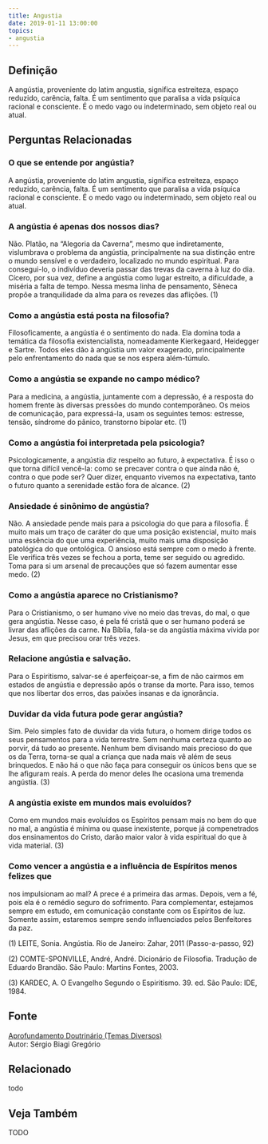 ```yaml
---
title: Angustia
date: 2019-01-11 13:00:00
topics: 
- angustia
---
```


## Definição
A angústia, proveniente do latim angustia, significa estreiteza, espaço
reduzido, carência, falta. É um sentimento que paralisa a vida psíquica
racional e consciente. É o medo vago ou indeterminado, sem objeto real ou
atual.


## Perguntas Relacionadas

### O que se entende por angústia?
A angústia, proveniente do latim angustia, significa estreiteza,
espaço reduzido, carência, falta. É um sentimento que paralisa a vida
psíquica racional e consciente. É o medo vago ou indeterminado, sem
objeto real ou atual.

### A angústia é apenas dos nossos dias?
Não. Platão, na “Alegoria da Caverna”, mesmo que indiretamente,
vislumbrava o problema da angústia, principalmente na sua distinção
entre o mundo sensível e o verdadeiro, localizado no mundo espiritual.
Para consegui-lo, o indivíduo deveria passar das trevas da caverna à luz
do dia. Cícero, por sua vez, define a angústia como lugar estreito, a
dificuldade, a miséria a falta de tempo. Nessa mesma linha de
pensamento, Sêneca propõe a tranquilidade da alma para os revezes das
aflições. (1)

### Como a angústia está posta na filosofia?
Filosoficamente, a angústia é o sentimento do nada. Ela domina toda a
temática da filosofia existencialista, nomeadamente Kierkegaard,
Heidegger e Sartre. Todos eles dão à angústia um valor exagerado,
principalmente pelo enfrentamento do nada que se nos espera além-túmulo.

### Como a angústia se expande no campo médico?
Para a medicina, a angústia, juntamente com a depressão, é a resposta do
homem frente às diversas pressões do mundo contemporâneo. Os meios de
comunicação, para expressá-la, usam os seguintes temos: estresse,
tensão, síndrome do pânico, transtorno bipolar etc. (1)

### Como a angústia foi interpretada pela psicologia?
Psicologicamente, a angústia diz respeito ao futuro, à expectativa. É
isso o que torna difícil vencê-la: como se precaver contra o que ainda
não é, contra o que pode ser? Quer dizer, enquanto vivemos na
expectativa, tanto o futuro quanto a serenidade estão fora de alcance.
(2)
### Ansiedade é sinônimo de angústia?
Não. A ansiedade pende mais para a psicologia do que para a filosofia. É
muito mais um traço de caráter do que uma posição existencial, muito
mais uma essência do que uma experiência, muito mais uma disposição
patológica do que ontológica. O ansioso está sempre com o medo à frente.
Ele verifica três vezes se fechou a porta, teme ser seguido ou agredido.
Toma para si um arsenal de precauções que só fazem aumentar esse medo.
(2)

### Como a angústia aparece no Cristianismo?
Para o Cristianismo, o ser humano vive no meio das trevas, do mal, o que
gera angústia. Nesse caso, é pela fé cristã que o ser humano poderá se
livrar das aflições da carne. Na Bíblia, fala-se da angústia máxima
vivida por Jesus, em que precisou orar três vezes.

### Relacione angústia e salvação.

Para o Espiritismo, salvar-se é aperfeiçoar-se, a fim de não cairmos em
estados de angústia e depressão após o transe da morte. Para isso, temos
que nos libertar dos erros, das paixões insanas e da ignorância.

### Duvidar da vida futura pode gerar angústia?
Sim. Pelo simples fato de duvidar da vida futura, o homem dirige todos
os seus pensamentos para a vida terrestre. Sem nenhuma certeza quanto ao
porvir, dá tudo ao presente. Nenhum bem divisando mais precioso do que
os da Terra, torna-se qual a criança que nada mais vê além de seus
brinquedos. E não há o que não faça para conseguir os únicos bens que se
lhe afiguram reais. A perda do menor deles lhe ocasiona uma tremenda
angústia. (3)

### A angústia existe em mundos mais evoluídos?
Como em mundos mais evoluídos os Espíritos pensam mais no bem do que no
mal, a angústia é mínima ou quase inexistente, porque já compenetrados
dos ensinamentos do Cristo, darão maior valor à vida espiritual do que à
vida material. (3)

### Como vencer a angústia e a influência de Espíritos menos felizes que
nos impulsionam ao mal?
A prece é a primeira das armas. Depois, vem a fé, pois ela é o remédio
seguro do sofrimento. Para complementar, estejamos sempre em estudo, em
comunicação constante com os Espíritos de luz. Somente assim, estaremos
sempre sendo influenciados pelos Benfeitores da paz.







(1) LEITE, Sonia. Angústia. Rio de Janeiro: Zahar, 2011
(Passo-a-passo, 92)

(2) COMTE-SPONVILLE, André, André. Dicionário de Filosofia.
Tradução de Eduardo Brandão. São Paulo: Martins Fontes, 2003.

(3) KARDEC, A. O Evangelho Segundo o Espiritismo. 39. ed. São Paulo:
IDE, 1984.

## Fonte
[Aprofundamento Doutrinário (Temas Diversos)](https://sites.google.com/view/aprofundamentodoutrinario/angústia-e-espiritismo)  
Autor: Sérgio Biagi Gregório



## Relacionado
todo

## Veja Também
TODO

